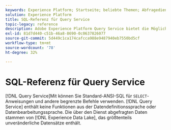 ```yaml
---
keywords: Experience Platform; Startseite; beliebte Themen; Abfragedienst; Query Service; SQL; SQL-Referenz;
solution: Experience Platform
title: SQL-Referenz für Query Service
topic-legacy: reference
description: Adobe Experience Platform Query Service bietet die Möglichkeit, ANSI-StandardSQL für SELECT-Anweisungen und andere eingeschränkte Befehle zu verwenden.
exl-id: 81d7d440-c51b-46a8-8690-0c0637826077
source-git-commit: 5d449c1ca174cafcca988e9487940eb7550bd5cf
workflow-type: tm+mt
source-wordcount: '78'
ht-degree: 32%

---
```


# SQL-Referenz für Query Service

[!DNL Query Service]Mit können Sie Standard-ANSI-SQL für `SELECT`-Anweisungen und andere begrenzte Befehle verwenden. [!DNL Query Service] enthält keine Funktionen aus der Datendefinitionssprache oder Datenbearbeitungssprache. Die über den Dienst abgefragten Daten stammen von [!DNL Experience Data Lake], das größtenteils unveränderliche Datensätze enthält.
